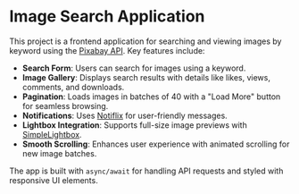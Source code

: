 # Image Search Application

This project is a frontend application for searching and viewing images by keyword using the [Pixabay API](https://pixabay.com/api/docs/). Key features include:

- **Search Form**: Users can search for images using a keyword.
- **Image Gallery**: Displays search results with details like likes, views, comments, and downloads.
- **Pagination**: Loads images in batches of 40 with a "Load More" button for seamless browsing.
- **Notifications**: Uses [Notiflix](https://github.com/notiflix/Notiflix#readme) for user-friendly messages.
- **Lightbox Integration**: Supports full-size image previews with [SimpleLightbox](https://simplelightbox.com/).
- **Smooth Scrolling**: Enhances user experience with animated scrolling for new image batches.

The app is built with `async/await` for handling API requests and styled with responsive UI elements.


